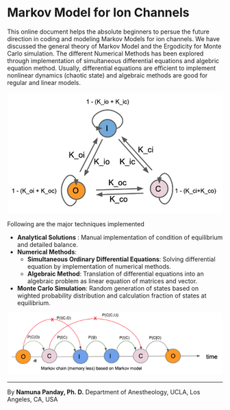 

# Markov Model for Ion Channels 


This online document helps the absolute beginners to persue the future direction in coding and modeling Markov Models for ion channels. We have discussed the general theory of Markov Model and the Ergodicity for Monte Carlo simulation. The different Numerical Methods has been explored through implementation of simultaneous differential equations and algebric equation method. Usually, differential equations are efficient to implement nonlinear dynamics (chaotic state) and algebraic methods are good for regular and linear models.



![img](img/three-states.png)
        
Following are the major techniques implemented

- **Analytical Solutions** : Manual implementation of condition of equilibrium and detailed balance.
- **Numerical Methods**:
    - **Simultaneous Ordinary Differential Equations**: Solving differential equation by implementation of numerical methods.
    - **Algebraic Method**: Translation of differential equations into an algebraic problem as linear equation of matrices and vector.
- **Monte Carlo Simulation**: Random generation of states based on wighted probability distribution and calculation fraction of states at equilibrium. 
    

![img](img/mchain3.png)

---------------

By **Namuna Panday, Ph. D.**
Department of Anestheology, UCLA,
Los Angeles, CA, USA
